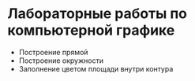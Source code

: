 # Лабораторные работы по компьютерной графике
* Построение прямой
* Построение окружности
* Заполнение цветом площади внутри контура
